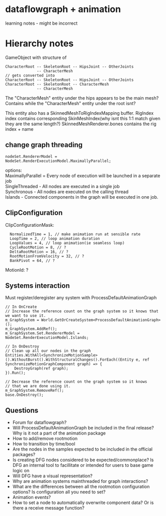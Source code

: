 
# dataflowgraph + animation
learning notes - might be incorrect

# Hierarchy notes

GameObject with structure of 
```
CharacterRoot -- SkeletonRoot -- HipsJoint -- OtherJoints  
              -- CharacterMesh  
// gets converted into
CharacterRoot -- SkeletonRoot -- HipsJoint -- OtherJoints  
CharacterRoot -- SkeletonRoot -- CharacterMesh  
              -- CharacterMesh  
```
The "CharacterMesh" entity under the hips appears to be the main mesh? Contains
while the "CharacterMesh" entity under the root isnt? 

This entity also has a SkinnedMeshToRigIndexMapping buffer. RigIndex index contains corresponding SkinMeshIndex(why isnt this 1:1 match given they are the same length?)
SkinnedMeshRenderer.bones contains the rig index + name


## change graph threading
```
nodeSet.RendererModel = NodeSet.RenderExecutionModel.MaximallyParallel;
```
options:    
  MaximallyParallel = Every node of execution will be launched in a separate job  
  SingleThreaded - All nodes are executed in a single job  
  Synchronous - All nodes are executed on the calling thread  
  Islands - Connected components in the graph will be executed in one job.  

## ClipConfiguration

ClipConfigurationMask:  
```
  NormalizedTime = 1, // make animation run at sensible rate  
  LoopTime = 2, // loop animation duration  
  LoopValues = 4, // loop animation(ie seamless loop)  
  CycleRootMotion = 8, // ?  
  DeltaRootMotion = 16, // ?  
  RootMotionFromVelocity = 32, // ?    
  BankPivot = 64, // ?    
```
MotionId: ?

## Systems interaction

Must register/deregister any system with ProcessDefaultAnimationGraph
```
// In OnCreate
// Increase the reference count on the graph system so it knows that we want to use it.
m_GraphSystem = World.GetOrCreateSystem<ProcessDefaultAnimationGraph>();
m_GraphSystem.AddRef();
m_GraphSystem.Set.RendererModel = NodeSet.RenderExecutionModel.Islands;

// In OnDestroy
// Clean up all our nodes in the graph
Entities.WithAll<SynchronizeMotionSample>().WithoutBurst().WithStructuralChanges().ForEach((Entity e, ref SynchronizeMotionGraphComponent graph) => {
    DestroyGraph(ref graph);
}).Run();

// Decrease the reference count on the graph system so it knows
// that we are done using it.
m_GraphSystem.RemoveRef();
base.OnDestroy();

```

## Questions
* Forum for dataflowgraph?
* Will ProcessDefaultAnimationGraph be included in the final release? Why is it not a part of the animation package
* How to add/remove rootmotion
* How to transition by time/bool
* Are the nodes in the samples expected to be included in the official packages?
* Is creating DFG nodes considered to be expected/commonplace? Is DFG an internal tool to facillitate or intended for users to base game logic on
* Will DFG have a visual representation?
* Why are animation systems mainthreaded for graph interactions?
* What are the differences between all the rootmotion configuration options? Is configuration all you need to set?
* Animation events?
* How to set a node to automatically overwrite component data? Or is there a receive message function?
